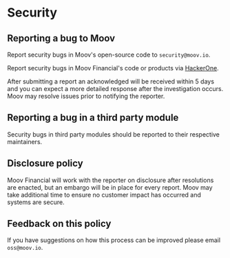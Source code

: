 # Security

## Reporting a bug to Moov

Report security bugs in Moov's open-source code to `security@moov.io`.

<!-- markdown-link-check-disable -->
Report security bugs in Moov Financial's code or products via [HackerOne](https://hackerone.com/moov).
<!-- markdown-link-check-enable -->

After submitting a report an acknowledged will be received within 5 days and you can expect
a more detailed response after the investigation occurs. Moov may resolve issues prior to
notifying the reporter.

## Reporting a bug in a third party module

Security bugs in third party modules should be reported to their respective maintainers.

## Disclosure policy

Moov Financial will work with the reporter on disclosure after resolutions are
enacted, but an embargo will be in place for every report. Moov may take additional
time to ensure no customer impact has occurred and systems are secure.

## Feedback on this policy

If you have suggestions on how this process can be improved please email `oss@moov.io`.
